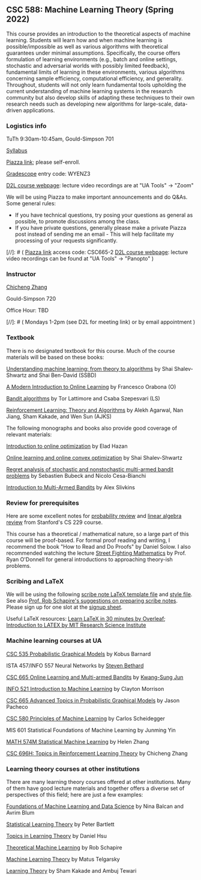 ## CSC 588: Machine Learning Theory (Spring 2022)

This course provides an introduction to the theoretical aspects of machine learning. Students will
learn how and when machine learning is possible/impossible as well as various algorithms with
theoretical guarantees under minimal assumptions. Specifically, the course offers formulation of
learning environments (e.g., batch and online settings, stochastic and adversarial worlds with possibly limited feedback),
fundamental limits of learning in these environments, various algorithms concerning sample
efficiency, computational efficiency, and generality. Throughout, students will not only learn
fundamental tools upholding the current understanding of machine learning systems in the research
community but also develop skills of adapting these techniques to their own research needs such as
developing new algorithms for large-scale, data-driven applications.

### Logistics info

TuTh 9:30am-10:45am, Gould-Simpson 701

[Syllabus](syllabus.pdf)

[Piazza link](https://piazza.com/arizona/spring2022/csc588); please self-enroll. 

[Gradescope](https://www.gradescope.com/courses/354837) entry code: WYENZ3

[D2L course webpage](https://d2l.arizona.edu/d2l/home/1136821): lecture video recordings are at "UA Tools" -> "Zoom"


We will be using Piazza to make important announcements and do Q&As. Some general rules:

* If you have technical questions, try posing your questions as general as possible, to promote discussions among the class.
* If you have private questions, generally please make a private Piazza post instead of sending me an email - This will help facilitate my processing of your requests significantly.

[//]: # (
[Piazza link](https://piazza.com/arizona/fall2019/csc665) access code: CSC665-2
[D2L course webpage](https://d2l.arizona.edu/d2l/home/1012955): lecture video recordings can be found at "UA Tools" -> "Panopto"
)



### Instructor

[Chicheng Zhang](https://zcc1307.github.io/)

Gould-Simpson 720

Office Hour: TBD

[//]: # (
Mondays 1-2pm (see D2L for meeting link) or by email appointment
)

### Textbook

There is no designated textbook for this course. Much of the course materials will be based on these books:

[Understanding machine learning: from theory to algorithms](https://www.cs.huji.ac.il/~shais/UnderstandingMachineLearning/) by Shai Shalev-Shwartz and Shai Ben-David (SSBD)

[A Modern Introduction to Online Learning](https://arxiv.org/pdf/1912.13213.pdf) by Francesco Orabona (O)

[Bandit algorithms](https://tor-lattimore.com/downloads/book/book.pdf) by Tor Lattimore and Csaba Szepesvari (LS)

[Reinforcement Learning: Theory and Algorithms](https://rltheorybook.github.io/rltheorybook_AJKS.pdf) by Alekh Agarwal, Nan Jiang, Sham Kakade, and Wen Sun (AJKS)

The following monographs and books also provide good coverage of relevant materials:

[Introduction to online optimization](https://ocobook.cs.princeton.edu/OCObook.pdf) by Elad Hazan

[Online learning and online convex optimization](https://www.cs.huji.ac.il/~shais/papers/OLsurvey.pdf) by Shai Shalev-Shwartz

[Regret analysis of stochastic and nonstochastic multi-armed bandit problems](http://sbubeck.com/SurveyBCB12.pdf) by Sebastien Bubeck and Nicolo Cesa-Bianchi

[Introduction to Multi-Armed Bandits](https://arxiv.org/pdf/1904.07272.pdf) by Alex Slivkins

### Review for prerequisites

Here are some excellent notes for [probability review](http://cs229.stanford.edu/section/cs229-prob.pdf) and [linear algebra review](http://cs229.stanford.edu/section/cs229-linalg.pdf) from Stanford's CS 229 course.

This course has a theoretical / mathematical nature, so a large part of this course will be proof-based. For formal proof reading and writing, I recommend the book "How to Read and Do Proofs" by Daniel Solow. I also recommended watching the lecture [Street Fighting Mathematics](https://www.youtube.com/watch?v=qP4XEZ54eSc&list=PLm3J0oaFux3ZYpFLwwrlv_EHH9wtH6pnX&index=3) by Prof. Ryan O'Donnell for general introductions to approaching theory-ish problems.



### Scribing and LaTeX

We will be using the following [scribe note LaTeX template file](notes/scribe_template.tex) and [style file](notes/definitions.sty). See also [Prof. Rob Schapire's suggestions on preparing scribe notes](https://www.cs.princeton.edu/courses/archive/spring19/cos511/scribeinfo.html). Please sign up for one slot at the [signup sheet](https://docs.google.com/spreadsheets/d/1TT58oWjmrK673IrsYscz0my9bOn5A2fxUk1DqdZHGSk/edit?usp=sharing).

Useful LaTeX resources: [Learn LaTeX in 30 minutes by Overleaf](https://www.overleaf.com/learn/latex/Learn_LaTeX_in_30_minutes#Adding_math_to_LaTeX); [Introduction to LATEX by MIT Research Science Institute](http://web.mit.edu/rsi/www/pdfs/new-latex.pdf)


### Machine learning courses at UA
[CSC 535 Probabilistic Graphical Models](http://kobus.ca/teaching/cs535/spring18/index.html) by Kobus Barnard

ISTA 457/INFO 557 Neural Networks by [Steven Bethard](https://bethard.faculty.arizona.edu/)

[CSC 665 Online Learning and Multi-armed Bandits](https://kwangsungjun.github.io/teach/20.1.csc665/index.html) by [Kwang-Sung Jun](https://kwangsungjun.github.io/)

[INFO 521 Introduction to Machine Learning](http://w3.sista.arizona.edu/~clayton/courses/ml/index.html) by Clayton Morrison

[CSC 665 Advanced Topics in Probabilistic Graphical Models](https://www2.cs.arizona.edu/~pachecoj/courses/csc665-1/index.html) by Jason Pacheco

[CSC 580 Principles of Machine Learning](https://cscheid.net/courses/spr19/csc665/) by Carlos Scheidegger

MIS 601 Statistical Foundations of Machine Learning by Junming Yin

[MATH 574M Statistical Machine Learning](http://math.arizona.edu/~hzhang/math574m.html) by Helen Zhang

[CSC 696H: Topics in Reinforcement Learning Theory](https://zcc1307.github.io/courses/csc696fa21/index.html) by Chicheng Zhang

### Learning theory courses at other institutions

There are many learning theory courses offered at other institutions. Many of them have good lecture materials and together offers a diverse set of perspectives of this field; here are just a few examples:

[Foundations of Machine Learning and Data Science](http://www.cs.cmu.edu/%7Eninamf/courses/806/10-806-index.html) by Nina Balcan and Avrim Blum

[Statistical Learning Theory](https://bcourses.berkeley.edu/courses/1409209/pages/lectures) by Peter Bartlett

[Topics in Learning Theory](http://www.cs.columbia.edu/~djhsu/coms6998-f17/) by Daniel Hsu

[Theoretical Machine Learning](https://www.cs.princeton.edu/courses/archive/spring18/cos511/schedule.html) by Rob Schapire

[Machine Learning Theory](http://mjt.cs.illinois.edu/courses/mlt-f18/) by Matus Telgarsky

[Learning Theory](https://ttic.uchicago.edu/~tewari/LT_SP2008.html) by Sham Kakade and Ambuj Tewari
